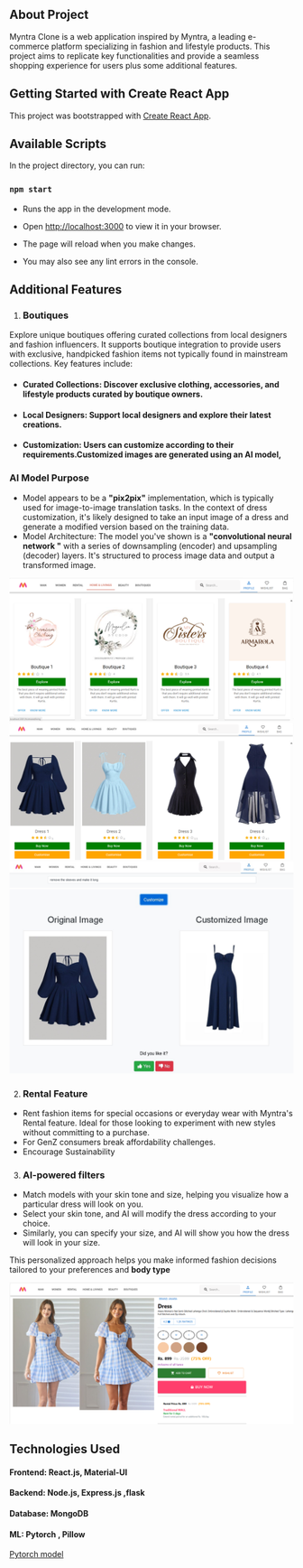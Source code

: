 ## About Project

Myntra Clone is a web application inspired by Myntra, a leading e-commerce platform specializing in fashion and lifestyle products. This project aims to replicate key functionalities and provide a seamless shopping experience for users plus some additional features.
## Getting Started with Create React App

This project was bootstrapped with [Create React App](https://github.com/facebook/create-react-app).


## Available Scripts

In the project directory, you can run:

### `npm start`

- Runs the app in the development mode.
- Open [http://localhost:3000](http://localhost:3000) to view it in your browser.

- The page will reload when you make changes.
- You may also see any lint errors in the console.

## Additional Features
1. ### Boutiques
Explore unique boutiques offering curated collections from local designers and fashion influencers. It supports boutique integration to provide users with exclusive, handpicked fashion items not typically found in mainstream collections. Key features include:

- #### Curated Collections: Discover exclusive clothing, accessories, and lifestyle products curated by boutique owners.
- #### Local Designers:  Support local designers and explore their latest creations.
- #### Customization: Users can customize according to their requirements.Customized images are generated using an AI model,

### AI Model Purpose
- Model appears to be a **"pix2pix"** implementation, which is typically used for image-to-image translation tasks. In the context of dress customization, it's likely designed to take an input image of a dress and generate a modified version based on the training data.
- Model Architecture: The model you've shown is a **"convolutional neural network "** with a series of downsampling (encoder) and upsampling (decoder) layers. It's structured to process image data and output a transformed image.

![image](./Screenshots/boutiquec.png) 
![image](./Screenshots/boutique.png)
![image](./Screenshots/112.png)
![image](./Screenshots/screenshot1.jpeg)

2. ### Rental Feature
- Rent fashion items for special occasions or everyday wear with Myntra's Rental feature. Ideal for those looking to experiment with new styles without committing to a purchase.
- For GenZ consumers break affordability challenges.
- Encourage Sustainability

3. ### AI-powered filters
- Match models with your skin tone and size, helping you visualize how a particular dress will look on you.
- Select your skin tone, and AI will modify the dress according to your choice.
- Similarly, you can specify your size, and AI will show you how the dress will look in your size.

This personalized approach helps you make informed fashion decisions tailored to your preferences and **body type**

![image](./Screenshots/model.png)


## Technologies Used
#### Frontend:  React.js, Material-UI
#### Backend:  Node.js, Express.js ,flask
#### Database:  MongoDB 
#### ML: Pytorch , Pillow
[Pytorch model](https://drive.google.com/file/d/1attX17PB5OTlPjyamDxPiN8w5Evgul53/view?usp=sharing)
